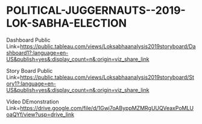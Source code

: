 # POLITICAL-JUGGERNAUTS--2019-LOK-SABHA-ELECTION



Dashboard Public Link=https://public.tableau.com/views/Loksabhaanalysis2019storyboard/Dashboard1?:language=en-US&publish=yes&:display_count=n&:origin=viz_share_link

Story Board Public Link=https://public.tableau.com/views/Loksabhaanalysis2019storyboard/Story1?:language=en-US&publish=yes&:display_count=n&:origin=viz_share_link


Video DEmonstration Link=https://drive.google.com/file/d/1Gwj7oAByppMZMRgUUQVeaxPoMLUoaQYf/view?usp=drive_link
